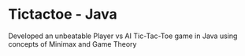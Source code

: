 # Tictactoe - Java
Developed an unbeatable Player vs AI Tic-Tac-Toe game in Java using concepts of Minimax and Game Theory
